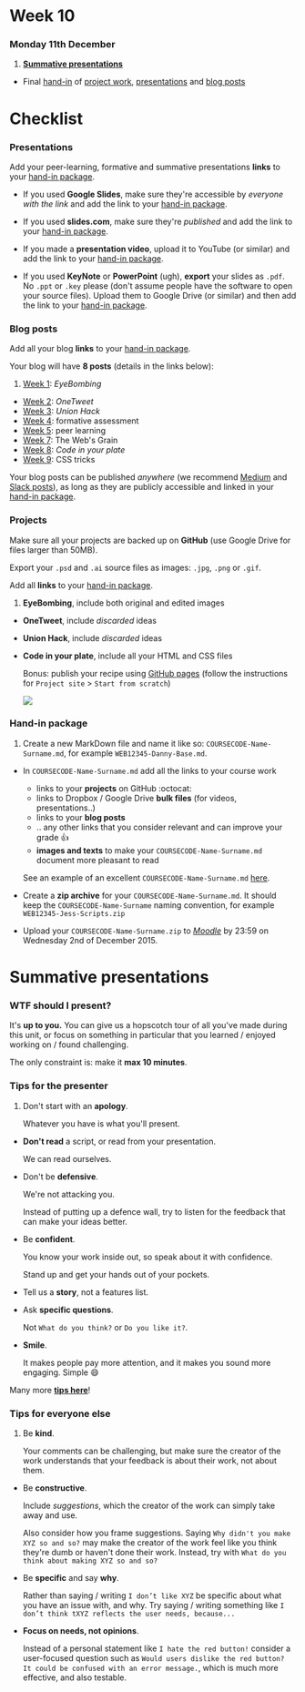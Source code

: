 # Week 10

### Monday 11th December

1. [**Summative presentations**](#summative-presentations)
* Final [hand-in](#hand-in-package) of [project work](#projects), [presentations](#presentations) and [blog posts](#blog-posts) 


# Checklist

### Presentations

Add your peer-learning, formative and summative presentations **links** to your [hand-in package](#hand-in-package).

* If you used **Google Slides**, make sure they're accessible by *everyone with the link* and add the link to your [hand-in package](#hand-in-package).

* If you used **slides.com**, make sure they're *published* and add the link to your [hand-in package](#hand-in-package).

* If you made a **presentation video**, upload it to YouTube (or similar) and add the link to your [hand-in package](#hand-in-package).

* If you used **KeyNote** or **PowerPoint** (ugh), **export** your slides as `.pdf`. No `.ppt` or `.key` please (don't assume people have the software to open your source files). Upload them to Google Drive (or similar) and then add the link to your [hand-in package](#hand-in-package).

### Blog posts 

Add all your blog **links** to your [hand-in package](#hand-in-package).

Your blog will have **8 posts** (details in the links below):

1. [Week 1](../01#blog): *EyeBombing*
* [Week 2](../02#blog): *OneTweet*
* [Week 3](../03#blog): *Union Hack* 
* [Week 4](../04#blog): formative assessment
* [Week 5](../05#blog): peer learning
* [Week 7](../07#blog): The Web's Grain
* [Week 8](../08#blog): *Code in your plate* 
* [Week 9](../09#blog): CSS tricks

Your blog posts can be published *anywhere* (we recommend [Medium](https://medium.com) and [Slack posts](https://slack.zendesk.com/hc/en-us/articles/203950418-Composing-a-Post)), as long as they are publicly accessible and linked in your [hand-in package](#hand-in-package).

### Projects

Make sure all your projects are backed up on **GitHub** (use Google Drive for files larger than 50MB).

Export your `.psd` and `.ai` source files as images: `.jpg`, `.png` or `.gif`.

Add all **links** to your [hand-in package](#hand-in-package).

1. **EyeBombing**, include both original and edited images
* **OneTweet**, include *discarded* ideas
* **Union Hack**, include *discarded* ideas 
* **Code in your plate**, include all your HTML and CSS files 

	Bonus: publish your recipe using [GitHub pages](https://pages.github.com/) (follow the instructions for `Project site` > `Start from scratch`) 
	
	[![](https://pages.github.com/images/create-branch@2x.png)](https://pages.github.com/)

### Hand-in package

1. Create a new MarkDown file and name it like so: `COURSECODE-Name-Surname.md`, for example `WEB12345-Danny-Base.md`.  
	
	<!---->
* In `COURSECODE-Name-Surname.md` add all the links to your course work
	* links to your **projects** on GitHub :octocat:
	* links to Dropbox / Google Drive **bulk files** (for videos, presentations..)
	* links to your **blog posts**
	* .. any other links that you consider relevant and can improve your grade :+1:
	* **images and texts** to make your `COURSECODE-Name-Surname.md` document more pleasant to read
  
	See an example of an excellent `COURSECODE-Name-Surname.md` [here](https://github.com/TomSharmanWeb/HarrySeatonWebsite/blob/master/README.md).

	<!---->
* Create a **zip archive** for your `COURSECODE-Name-Surname.md`. It should keep the `COURSECODE-Name-Surname` naming convention, for example `WEB12345-Jess-Scripts.zip`	  

	<!---->
* Upload your `COURSECODE-Name-Surname.zip` to [*Moodle*](https://learn.rave.ac.uk/moodle/login/index.php) by 23:59 on Wednesday 2nd of December 2015.


# Summative presentations

### WTF should I present?

It's **up to you.** You can give us a hopscotch tour of all you've made during this unit, or focus on something in particular that you learned / enjoyed working on / found challenging.

The only constraint is: make it **max 10 minutes**.

### Tips for the presenter

1. Don't start with an **apology**.   
  
	Whatever you have is what you'll present. 
* **Don't read** a script, or read from your presentation.   
  
	We can read ourselves.
* Don't be **defensive**.   
  
	We're not attacking you. 
	
	Instead of putting up a defence wall, try to listen for the feedback that can make your ideas better. 
* Be **confident**.   
  
	You know your work inside out, so speak about it with confidence.   
	
	Stand up and get your hands out of your pockets.
* Tell us a **story**, not a features list.  
  
	<!---->
* Ask **specific questions**.   
  
	Not `What do you think?` or `Do you like it?`. 
* **Smile**.   
  
	It makes people pay more attention, and it makes you sound more engaging. Simple :smile:

Many more [**tips here**](https://www.toastmasters.org/About/90th-Anniversary/90-Tips)!

### Tips for everyone else

1. Be **kind**.   
  
	Your comments can be challenging, but make sure the creator of the work understands that your feedback is about their work, not about them.
* Be **constructive**.   
  
	Include *suggestions*, which the creator of the work can simply take away and use.   
  
	Also consider how you frame suggestions. Saying `Why didn't you make XYZ so and so?` may make the creator of the work feel like you think they're dumb or haven't done their work. Instead, try with `What do you think about making XYZ so and so?`
* Be **specific** and say **why**.   
  
	Rather than saying / writing `I don’t like XYZ` be specific about what you have an issue with, and why. Try saying / writing something like `I don’t think tXYZ reflects the user needs, because...`     
* **Focus on needs, not opinions**.
	
	Instead of a personal statement like `I hate the red button!` consider a user-focused question such as `Would users dislike the red button? It could be confused with an error message.`, which is much more effective, and also testable.
